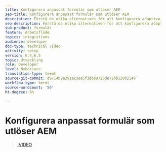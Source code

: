 ```yaml
---
title: Konfigurera anpassat formulär som utlöser AEM
seo-title: Konfigurera anpassat formulär som utlöser AEM
description: Förstå de olika alternativen för att konfigurera adaptiva formulär som utlöser AEM arbetsflöde
seo-description: Förstå de olika alternativen för att konfigurera adaptiva formulär som utlöser AEM arbetsflöde
sub-product: formulär
feature: Arbetsflöde
topics: integrations
audience: developer
doc-type: technical video
activity: setup
version: 6.4,6.5
topic: Utveckling
role: Developer
level: Nybörjare
translation-type: tm+mt
source-git-commit: d9714b9a291ec3ee5f3dba9723de72bb120d2149
workflow-type: tm+mt
source-wordcount: '50'
ht-degree: 6%

---
```



# Konfigurera anpassat formulär som utlöser AEM


>[!VIDEO](https://video.tv.adobe.com/v/28316?quality=9&learn=on)

